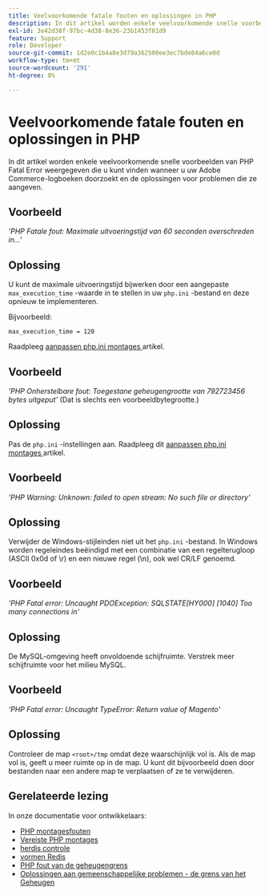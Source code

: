 ```yaml
---
title: Veelvoorkomende fatale fouten en oplossingen in PHP
description: In dit artikel worden enkele veelvoorkomende snelle voorbeelden van PHP Fatal Error weergegeven die u kunt vinden wanneer u uw Adobe Commerce-logboeken doorzoekt en de oplossingen voor problemen die ze aangeven.
exl-id: 3e42d38f-97bc-4d38-8e36-23b1453f81d9
feature: Support
role: Developer
source-git-commit: 1d2e0c1b4a8e3d79a362500ee3ec7bde84a6ce0d
workflow-type: tm+mt
source-wordcount: '291'
ht-degree: 0%

---
```


# Veelvoorkomende fatale fouten en oplossingen in PHP

In dit artikel worden enkele veelvoorkomende snelle voorbeelden van PHP Fatal Error weergegeven die u kunt vinden wanneer u uw Adobe Commerce-logboeken doorzoekt en de oplossingen voor problemen die ze aangeven.

## Voorbeeld

*&#39;PHP Fatale fout: Maximale uitvoeringstijd van 60 seconden overschreden in...&#39;*

## Oplossing

U kunt de maximale uitvoeringstijd bijwerken door een aangepaste `max_execution_time` -waarde in te stellen in uw `php.ini` -bestand en deze opnieuw te implementeren.

Bijvoorbeeld:

`max_execution_time = 120`

Raadpleeg [ aanpassen php.ini montages ](https://devdocs.magento.com/cloud/project/magento-app-php-ini.html) artikel.

## Voorbeeld

*&#39;PHP Onherstelbare fout: Toegestane geheugengrootte van 792723456 bytes uitgeput&#39;* (Dat is slechts een voorbeeldbytegrootte.)

## Oplossing

Pas de `php.ini` -instellingen aan. Raadpleeg dit [ aanpassen php.ini montages ](https://devdocs.magento.com/cloud/project/magento-app-php-ini.html) artikel.

## Voorbeeld

*&#39;PHP Warning: Unknown: failed to open stream: No such file or directory&#39;*

## Oplossing

Verwijder de Windows-stijleinden niet uit het `php.ini` -bestand. In Windows worden regeleindes beëindigd met een combinatie van een regelterugloop (ASCII 0x0d of \r) en een nieuwe regel (\n), ook wel CR/LF genoemd.

## Voorbeeld

*&#39;PHP Fatal error: Uncaught PDOException: SQLSTATE\[HY000\] \[1040\] Too many connections in&#39;*

## Oplossing

De MySQL-omgeving heeft onvoldoende schijfruimte. Verstrek meer schijfruimte voor het milieu MySQL.

## Voorbeeld

*&#39;PHP Fatal error: Uncaught TypeError: Return value of Magento&#39;*

## Oplossing

Controleer de map `<root>/tmp` omdat deze waarschijnlijk vol is. Als de map vol is, geeft u meer ruimte op in de map. U kunt dit bijvoorbeeld doen door bestanden naar een andere map te verplaatsen of ze te verwijderen.

## Gerelateerde lezing

In onze documentatie voor ontwikkelaars:

* [ PHP montagesfouten ](https://devdocs.magento.com/guides/v2.3/install-gde/trouble/php/tshoot_php-set.html)
* [ Vereiste PHP montages ](https://devdocs.magento.com/guides/v2.3/install-gde/prereq/php-settings.html)
* [ herdis controle ](https://devdocs.magento.com/guides/v2.3/config-guide/redis/redis-session.html#redis-verify)
* [ vormen Redis ](https://devdocs.magento.com/guides/v2.3/config-guide/redis/config-redis.html)
* [ PHP fout van de geheugengrens ](https://devdocs.magento.com/guides/v2.3/install-gde/trouble/php/tshoot_php-set.html#trouble-php-memory)
* [ Oplossingen aan gemeenschappelijke problemen - de grens van het Geheugen ](https://devdocs.magento.com/guides/v2.3/test/unit/unit_test_execution_cli.html#solutions-to-common-problems)
